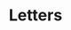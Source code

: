 ---
aliases: ["thoughts", "thots-thoughts", "newsletters"]
title: "Letters"
description: "Thot's Thoughts 💭"
emoji: 📨
image: "images/nikhil-v2-card-small.png"
---
